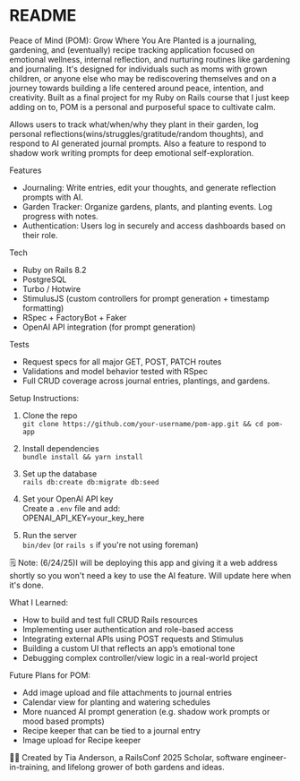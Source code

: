# README


Peace of Mind (POM): Grow Where You Are Planted is a journaling, gardening, and (eventually) recipe tracking application focused on emotional wellness, internal reflection, and nurturing routines like gardening and journaling. It's designed for individuals such as moms with grown children, or anyone else who may be rediscovering themselves and on a journey towards building a life centered around peace, intention, and creativity. Built as a final project for my Ruby on Rails course that I just keep adding on to, POM is a personal and purposeful space to cultivate calm. 


Allows users to track what/when/why they plant in their garden, log personal reflections(wins/struggles/gratitude/random thoughts), and respond to AI generated journal prompts. Also a feature to respond to shadow work writing prompts for deep emotional self-exploration.

Features
- Journaling: Write entries, edit your thoughts, and generate reflection prompts with AI.
- Garden Tracker: Organize gardens, plants, and planting events. Log progress with notes.
- Authentication: Users log in securely and access dashboards based on their role.

Tech
- Ruby on Rails 8.2
- PostgreSQL
- Turbo / Hotwire
- StimulusJS (custom controllers for prompt generation + timestamp formatting)
- RSpec + FactoryBot + Faker
- OpenAI API integration (for prompt generation)

Tests
- Request specs for all major GET, POST, PATCH routes
- Validations and model behavior tested with RSpec
- Full CRUD coverage across journal entries, plantings, and gardens.

Setup Instructions:

1. Clone the repo  
   `git clone https://github.com/your-username/pom-app.git && cd pom-app`

2. Install dependencies  
   `bundle install && yarn install`

3. Set up the database  
   `rails db:create db:migrate db:seed`

4. Set your OpenAI API key  
   Create a `.env` file and add:  
   OPENAI_API_KEY=your_key_here

5. Run the server  
   `bin/dev` (or `rails s` if you're not using foreman)

🗒️ Note: (6/24/25)I will be deploying this app and giving it a web address shortly so you won't need a key to use the AI feature.
         Will update here when it's done.

What I Learned:
- How to build and test full CRUD Rails resources
- Implementing user authentication and role-based access
- Integrating external APIs using POST requests and Stimulus
- Building a custom UI that reflects an app’s emotional tone
- Debugging complex controller/view logic in a real-world project

Future Plans for POM:
- Add image upload and file attachments to journal entries
- Calendar view for planting and watering schedules
- More nuanced AI prompt generation (e.g. shadow work prompts or mood based prompts)
- Recipe keeper that can be tied to a journal entry
- Image upload for Recipe keeper




👩‍🎓 Created by Tia Anderson, a RailsConf 2025 Scholar, software engineer-in-training, and lifelong grower of both gardens and ideas.









